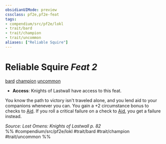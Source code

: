 ```yaml
---
obsidianUIMode: preview
cssclass: pf2e,pf2e-feat
tags:
- compendium/src/pf2e/lokl
- trait/bard
- trait/champion
- trait/uncommon
aliases: ["Reliable Squire"]
---
```

# Reliable Squire  *Feat 2*  
[bard](/rules/traits/bard.md)  [champion](/rules/traits/champion.md)  [uncommon](/rules/traits/uncommon.md)  

- **Access**: Knights of Lastwall have access to this feat.

You know the path to victory isn't traveled alone, and you lend aid to your companions whenever you can. You gain a +2 circumstance bonus to checks to [Aid](/rules/actions/aid.md). If you roll a critical failure on a check to [Aid](/rules/actions/aid.md), you get a failure instead.

*Source: Lost Omens: Knights of Lastwall p. 82*  
%% #compendium/src/pf2e/lokl #trait/bard #trait/champion #trait/uncommon %%